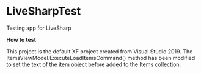 # LiveSharpTest
Testing app for LiveSharp

**How to test**

This project is the default XF project created from Visual Studio 2019. The ItemsViewModel.ExecuteLoadItemsCommand() method has been modified to set the text of the item object before added to the Items collection.
